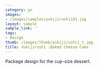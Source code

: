 ```yaml
---
category: go
images:
- /images/samples/yukijirushi101.jpg
layout: sample
sample_link: ''
tags:
- Design
thumb: /images/thumb/yukijirushi1_t.jpg
title: Yukijirushi :Baked Cheese Cake
---
```

Package design for the cup-size dessert.